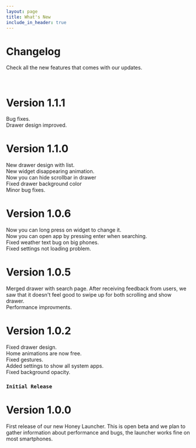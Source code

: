```yaml
---
layout: page
title: What's New
include_in_header: true
---
```


# Changelog
Check all the new features that comes with our updates. 

<br>

# **Version 1.1.1**
Bug fixes. <br>
Drawer design improved. <br>

# **Version 1.1.0**
New drawer design with list. <br>
New widget disappearing animation. <br>
Now you can hide scrollbar in drawer <br>
Fixed drawer background color <br>
Minor bug fixes.

# **Version 1.0.6**
Now you can long press on widget to change it. <br>
Now you can open app by pressing enter when searching. <br>
Fixed weather text bug on big phones. <br>
Fixed settings not loading problem.



# **Version 1.0.5**
Merged drawer with search page. After receiving feedback from users, we saw that it doesn't feel good to swipe up for both scrolling and show drawer. <br>
Performance improvments.


# **Version 1.0.2**
Fixed drawer design. <br>
Home animations are now free.<br>
Fixed gestures.<br>
Added settings to show all system apps.<br>
Fixed background opacity.<br>


### `Initial Release`
# **Version 1.0.0**
First release of our new Honey Launcher. This is open beta and we plan to gather information about performance and bugs, the launcher works fine on most smartphones.


<br>
